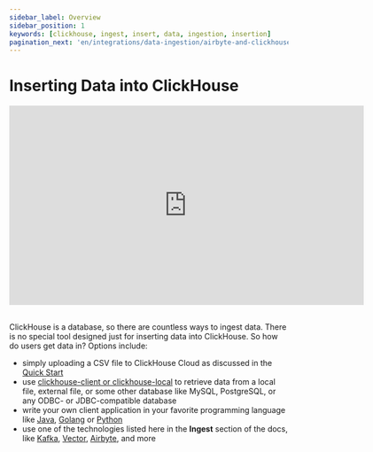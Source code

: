 ```yaml
---
sidebar_label: Overview
sidebar_position: 1
keywords: [clickhouse, ingest, insert, data, ingestion, insertion]
pagination_next: 'en/integrations/data-ingestion/airbyte-and-clickhouse'
---
```


# Inserting Data into ClickHouse

<div class='vimeo-container'>
  <iframe src="https://player.vimeo.com/video/754267391?h=71555a7bbf"
    width="640"
    height="360"
    frameborder="0"
    allow="autoplay;
    fullscreen;
    picture-in-picture"
    allowfullscreen>
  </iframe>
</div>

<br/>

ClickHouse is a database, so there are countless ways to ingest data. There is no special tool designed just for inserting data into ClickHouse. So how do users get data in? Options include:

- simply uploading a CSV file to ClickHouse Cloud as discussed in the [Quick Start](../quick-start.mdx)
- use [clickhouse-client or clickhouse-local](./clickhouse-client-local.md) to retrieve data from a local file, external file, or some other database like MySQL, PostgreSQL, or any ODBC- or JDBC-compatible database
- write your own client application in your favorite programming language like [Java](/docs/en/integrations/jdbc), [Golang](https://github.com/clickhouse/clickHouse-go#readme) or [Python](https://github.com/clickhouse/clickhouse-connect#readme)
- use one of the technologies listed here in the **Ingest** section of the docs, like [Kafka](./data-ingestion/kafka/kakfa-intro.md), [Vector](./data-ingestion/vector-to-clickhouse.md), [Airbyte](./data-ingestion/airbyte-and-clickhouse.md), and more


